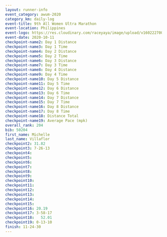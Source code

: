 ```yaml
--- 
layout: runner-info 
event_category: awum-2020 
category_km: daily-log 
event-title: 9th All Women Ultra Marathon  
event-location: Philippines 
event-logo: https://res.cloudinary.com/raceyaya/image/upload/v1602227002/10CB9A1D-4FF2-4FEC-BCB9-63DD1E148A9D_hlcl3g.jpg 
event-date: 2020-10-11 
checkpoint-name2: Day 1 Distance 
checkpoint-name3: Day 1 Time 
checkpoint-name4: Day 2 Distance  
checkpoint-name5: Day 2 Time 
checkpoint-name6: Day 3 Distance 
checkpoint-name7: Day 3 Time 
checkpoint-name8: Day 4 Distance 
checkpoint-name9: Day 4 Time 
checkpoint-name10: Day 5 Distance 
checkpoint-name11: Day 5 Time 
checkpoint-name12: Day 6 Distance 
checkpoint-name13: Day 6 Time 
checkpoint-name14: Day 7 Distance 
checkpoint-name15: Day 7 Time 
checkpoint-name16: Day 8 Distance 
checkpoint-name17: Day 8 Time 
checkpoint-name18: Distance Total 
checkpoint-name19: Average Pace (mpk) 
overall_rank: 204
bib: 50204
first_name: Michelle
last_name: Villaflor
checkpoint2: 31.82
checkpoint3: 7-26-13
checkpoint4: 
checkpoint5: 
checkpoint6: 
checkpoint7: 
checkpoint8: 
checkpoint9: 
checkpoint10: 
checkpoint11: 
checkpoint12: 
checkpoint13: 
checkpoint14: 
checkpoint15: 
checkpoint16: 20.19
checkpoint17: 3-58-17
checkpoint18:   52.01 
checkpoint19: 0-13-10
finish: 11-24-30
--- 
```

